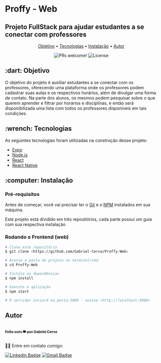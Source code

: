 # Proffy - Web

## Projeto FullStack para ajudar estudantes a se conectar com professores

<p align="center">
 <a href="#objetivo">Objetivo</a> •
 <a href="#tecnologias">Tecnologias</a> • 
 <a href="#instalacao">Instalação</a> • 
 <a href="#autor">Autor</a>
</p>

<p align="center"> 
    <img src="https://img.shields.io/static/v1?label=PRs&message=welcome&color=7159c1&labelColor=000000" alt="PRs welcome!" />
    <img src="https://img.shields.io/npm/l/express" alt="License"/> 
</p>

<h2 id="objetivo">:dart: Objetivo</h2>
O objetivo do projeto é auxiliar estudantes a se conectar com os professores, oferecendo uma plataforma onde os professores podem cadastrar suas aulas e os respectivos horários, além de divulgar uma forma de contato. Na parte dos alunos, os mesmos podem pesquisar sobre o que querem aprender e filtrar por horários e disciplinas, e então será disponibilizada uma lista com todos os professores disponíveis em tais condições.

<h2 id="tecnologias">:wrench: Tecnologias</h2>

As seguintes tecnologias foram utilizadas na construção desse projeto:

- [Expo](https://expo.io/)
- [Node.js](https://nodejs.org/en/)
- [React](https://pt-br.reactjs.org/)
- [React Native](https://reactnative.dev/)

<h2 id="instalacao">:computer: Instalação</h2>

### Pré-requisitos

Antes de começar, você vai precisar ter o [Git](https://git-scm.com) e o [NPM](https://www.npmjs.com/) instalados em sua máquina.

Este projeto está dividido em três repositórios, cada parte possui um guia com sua respectiva instalação

### Rodando o Frontend (web)

```bash
# Clone este repositório
$ git clone <https://github.com/Gabriel-Cervo/Proffy-Web>

# Acesse a pasta do projeto no terminal/cmd
$ cd Proffy-Web

# Instale as dependências
$ npm install

# Execute a aplicação
$ npm start

# O servidor inciará na porta:3000 - acesse <http://localhost:3000>
```

<h2 id="autor">Autor</h2>
<br />
<a href="https://github.com/Gabriel-Cervo">
 <sub><b>Feito com ❤️ por Gabriel Cervo</b></sub></a>

<br />
<br />

👋🏽 Entre em contato comigo:

[![Linkedin Badge](https://img.shields.io/badge/Gabriel--Cervo-Linkedin-blue?link=https://www.linkedin.com/in/joaogabrielcervo/?style=flat-square&logo=Linkedin)](https://www.linkedin.com/in/joaogabrielcervo)
[![Gmail Badge](https://img.shields.io/badge/Gabriel--Cervo-Email-red?link=mailto:joaogabrieldouradocervo@gmail.com/?style=flat-square&logo=Gmail&logoColor=white)](mailto:joaogabrieldouradocervo@gmail.com)
